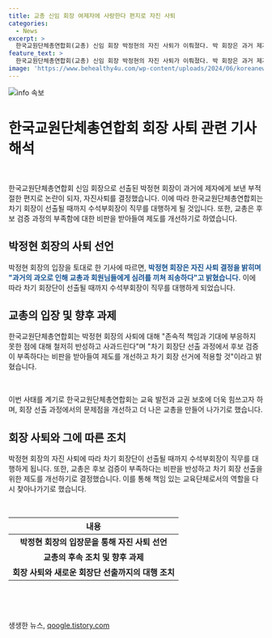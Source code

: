 ```yaml
---
title: 교총 신임 회장 여제자에 사랑한다 편지로 자진 사퇴
categories:
  - News
excerpt: >
  한국교원단체총연합회(교총) 신임 회장 박정현의 자진 사퇴가 이뤄졌다. 박 회장은 과거 제자에게 부적절한 편지를 보낸 것으로 알려져 징계를 받고 중학교로 전근을 했으며, 이에 교총은 회장단 선출까지 수석부회장이 대행하기로 결정했다. 교총은 사쇼와 함께 체계적인 후보 검증 제도 개선을 약속하며, 교육 발전과 교권 보호에 노력할 것을 강조했다. 박 회장의 사퇴로 교총은 교원단체로서의 책임과 기대에 부응하지 못했다는 점에 대해 반성하고 사과했다.
feature_text: >
  한국교원단체총연합회(교총) 신임 회장 박정현의 자진 사퇴가 이뤄졌다. 박 회장은 과거 제자에게 부적절한 편지를 보낸 것으로 알려져 징계를 받고 중학교로 전근을 했으며, 이에 교총은 회장단 선출까지 수석부회장이 대행하기로 결정했다. 교총은 사쇼와 함께 체계적인 후보 검증 제도 개선을 약속하며, 교육 발전과 교권 보호에 노력할 것을 강조했다. 박 회장의 사퇴로 교총은 교원단체로서의 책임과 기대에 부응하지 못했다는 점에 대해 반성하고 사과했다.
image: 'https://www.behealthy4u.com/wp-content/uploads/2024/06/koreanews.jpg'
---
```


<p><img src="https://www.behealthy4u.com/wp-content/uploads/2024/06/koreanews.jpg" alt="info 속보" /></p>

<h1>한국교원단체총연합회 회장 사퇴 관련 기사 해석</h1>

<p data-ke-size="size16">&nbsp;</p>

<p data-ke-size="size16">한국교원단체총연합회 신임 회장으로 선출된 박정현 회장이 과거에 제자에게 보낸 부적절한 편지로 논란이 되자, 자진사퇴를 결정했습니다. 이에 따라 한국교원단체총연합회는 차기 회장이 선출될 때까지 수석부회장이 직무를 대행하게 될 것입니다. 또한, 교총은 후보 검증 과정의 부족함에 대한 비판을 받아들여 제도를 개선하기로 하였습니다.</p>

<h2 data-ke-size="size26">박정현 회장의 사퇴 선언</h2>

<p data-ke-size="size16">박정현 회장의 입장을 토대로 한 기사에 따르면, <b><span style="color: #1a5490;">박정현 회장은 자진 사퇴 결정을 밝히며 "과거의 과오로 인해 교총과 회원님들에게 심려를 끼쳐 죄송하다"고 밝혔습니다.</span></b> 이에 따라 차기 회장단이 선출될 때까지 수석부회장이 직무를 대행하게 되었습니다.</p>

<h2 data-ke-size="size26">교총의 입장 및 향후 과제</h2>

<p data-ke-size="size16">한국교원단체총연합회는 박정현 회장의 사퇴에 대해 "존속적 책임과 기대에 부응하지 못한 점에 대해 철저히 반성하고 사과드린다"며 "차기 회장단 선출 과정에서 후보 검증이 부족하다는 비판을 받아들여 제도를 개선하고 차기 회장 선거에 적용할 것"이라고 밝혔습니다.</p>

<p data-ke-size="size16">&nbsp;</p>

<p data-ke-size="size16">이번 사태를 계기로 한국교원단체총연합회는 교육 발전과 교권 보호에 더욱 힘쓰고자 하며, 회장 선출 과정에서의 문제점을 개선하고 더 나은 교총을 만들어 나가기로 했습니다.</p>

<h2 data-ke-size="size26">회장 사퇴와 그에 따른 조치</h2>

<p data-ke-size="size16">박정현 회장의 자진 사퇴에 따라 차기 회장단이 선출될 때까지 수석부회장이 직무를 대행하게 됩니다. 또한, 교총은 후보 검증이 부족하다는 비판을 반성하고 차기 회장 선출을 위한 제도를 개선하기로 결정했습니다. 이를 통해 책임 있는 교육단체로서의 역할을 다시 찾아나가기로 했습니다.</p>

<p data-ke-size="size16">&nbsp;</p>

<table>
    <thead>
        <tr>
            <th style="text-align: center;">내용</th>
        </tr>
    </thead>
    <tbody>
        <tr>
            <td style="text-align: center; height: 17px;"><b>박정현 회장의 입장문을 통해 자진 사퇴 선언</b></td>
        </tr>
        <tr>
            <td style="text-align: center;"><b>교총의 후속 조치 및 향후 과제</b></td>
        </tr>
        <tr>
            <td style="text-align: center;"><b>회장 사퇴와 새로운 회장단 선출까지의 대행 조치</b></td>
        </tr>
    </tbody>
</table>

<p data-ke-size="size16">&nbsp;</p>

<p data-ke-size="size16">&nbsp;</p>
생생한 뉴스, <a href="https://qoogle.tistory.com" rel="dofollow">qoogle.tistory.com</a>


